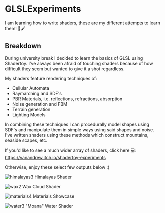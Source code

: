 # GLSLExperiments
I am learning how to write shaders, these are my different attempts to learn them! 🎨🖌️

Breakdown
-

During university break I decided to learn the basics of GLSL using Shadertoy. I've always been afraid of touching shaders because of how difficult they seem but wanted to give it a shot regardless.

My shaders feature rendering techniques of:
- Cellular Automata
- Raymarching and SDF's
- PBR Materials, i.e. reflections, refractions, absorption
- Noise generation and FBM
- Terrain generation
- Lighting Models

In combining these techniques I can procedurally model shapes using SDF's and manipulate them in simple ways using said shapes and noise. I've written shaders using these methods which construct mountains, seaside scapes, etc.

If you'd like to see a much wider array of shaders, click here 💻:
https://vanandrew.itch.io/shadertoy-experiments

Otherwise, enjoy these select few outputs below :)

![himalayas3](https://user-images.githubusercontent.com/53636492/147462495-edb3c259-0360-45ca-b679-c38f246645ee.PNG)
Himalayas Shader

![wax2](https://user-images.githubusercontent.com/53636492/155046894-ee422cff-41ec-4d11-8331-4e1127255b37.png)
Wax Cloud Shader

![materials4](https://user-images.githubusercontent.com/53636492/147462510-b10974a0-bcde-4b54-afa4-ca60c4ef8af9.PNG)
Materials Showcase

![water3](https://user-images.githubusercontent.com/53636492/147462525-fc9156e8-a619-447b-bd16-bfa36a42e242.png)
"Moana" Water Shader



